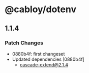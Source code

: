 # @cabloy/dotenv

## 1.1.4

### Patch Changes

- 0880b4f: first changeset
- Updated dependencies [0880b4f]
  - cascade-extend@2.1.4
